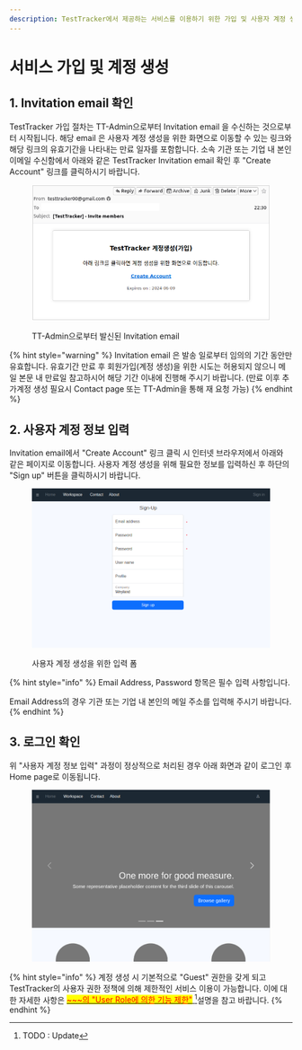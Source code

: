 ```yaml
---
description: TestTracker에서 제공하는 서비스를 이용하기 위한 가입 및 사용자 계정 생성 절차를 설명합니다.
---
```


# 서비스 가입 및 계정 생성

## 1. Invitation email 확인

TestTracker 가입 절차는 TT-Admin으로부터 Invitation email 을 수신하는 것으로부터 시작됩니다. 해당 email 은 사용자 계정 생성을 위한 화면으로 이동할 수 있는 링크와 해당 링크의 유효기간을 나타내는 만료 일자를 포함합니다. 소속 기관 또는 기업 내 본인 이메일 수신함에서 아래와 같은 TestTracker Invitation email 확인 후 "Create Account" 링크를 클릭하시기 바랍니다.

<figure><img src=".gitbook/assets/image (2) (1) (1) (1).png" alt=""><figcaption><p>TT-Admin으로부터 발신된 Invitation email</p></figcaption></figure>

{% hint style="warning" %}
Invitation email 은 발송 일로부터 임의의 기간 동안만 유효합니다. 유효기간 만료 후 회원가입(계정 생성)을 위한 시도는 허용되지 않으니 메일 본문 내 만료일 참고하시어 해당 기간 이내에 진행해 주시기 바랍니다. (만료 이후 추가계정 생성 필요시 Contact page 또는 TT-Admin을 통해 재 요청 가능)
{% endhint %}



## 2. 사용자 계정 정보 입력

Invitation email에서 "Create Account" 링크 클릭 시 인터넷 브라우저에서 아래와 같은 페이지로 이동합니다. 사용자 계정 생성을 위해 필요한 정보를 입력하신 후 하단의 "Sign up" 버튼을 클릭하시기 바랍니다.

<figure><img src=".gitbook/assets/image (1) (1) (1) (1) (1) (1) (1) (1) (1) (1).png" alt=""><figcaption><p>사용자 계정 생성을 위한 입력 폼</p></figcaption></figure>

{% hint style="info" %}
Email Address, Password 항목은 필수 입력 사항입니다.

Email Address의 경우 기관 또는 기업 내 본인의 메일 주소를 입력해 주시기 바랍니다.
{% endhint %}



## 3. 로그인 확인

위 "사용자 계정 정보 입력" 과정이 정상적으로 처리된 경우 아래 화면과 같이 로그인 후 Home page로 이동됩니다.

<figure><img src=".gitbook/assets/image (3) (1).png" alt=""><figcaption></figcaption></figure>

{% hint style="info" %}
계정 생성 시 기본적으로 "Guest" 권한을 갖게 되고 TestTracker의 사용자 권한 정책에 의해 제한적인 서비스 이용이 가능합니다. 이에 대한 자세한 사항은 [<mark style="color:red;">\~\~\~의 "User Role에 의한 기능 제한"</mark> ](#user-content-fn-1)[^1]설명을 참고 바랍니다.
{% endhint %}



[^1]: TODO : Update
